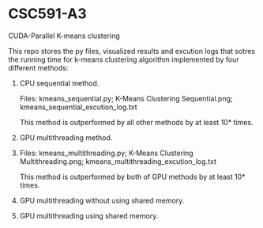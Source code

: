 # CSC591-A3
CUDA-Parallel K-means clustering

This repo stores the py files, visualized results and excution logs that sotres the running time for k-means clustering algorithm implemented by four different methods:

1. CPU sequential method.
   
   Files:   kmeans_sequential.py;   K-Means Clustering Sequential.png;   kmeans_sequential_excution_log.txt

   This method is outperformed by all other methods by at least 10* times.

3. GPU multithreading method.
4. 
   Files:   kmeans_multithreading.py;   K-Means Clustering Multithreading.png;   kmeans_multithreading_excution_log.txt

   This method is outperformed by both of GPU methods by at least 10* times.
   
6. GPU multithreading without using shared memory.
7. GPU multithreading using shared memory.

   
